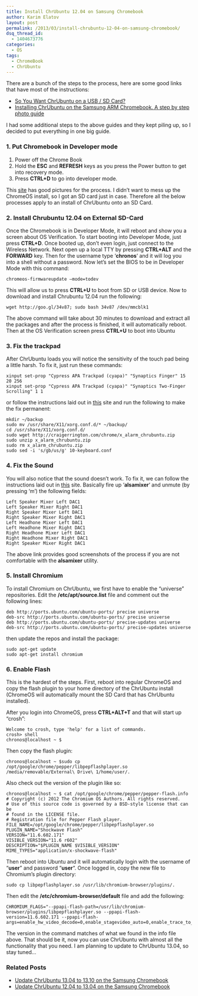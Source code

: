 ```yaml
---
title: Install ChrUbuntu 12.04 on Samsung Chromebook
author: Karim Elatov
layout: post
permalink: /2013/03/install-chrubuntu-12-04-on-samsung-chromebook/
dsq_thread_id:
  - 1404673776
categories:
  - OS
tags:
  - ChromeBook
  - ChrUbuntu
---
```

There are a bunch of the steps to the process, here are some good links that have most of the instructions:

*   <a href="http://chromeos-cr48.blogspot.com/2012/12/so-you-want-chrubuntu-on-external-drive.html" onclick="javascript:_gaq.push(['_trackEvent','outbound-article','http://chromeos-cr48.blogspot.com/2012/12/so-you-want-chrubuntu-on-external-drive.html']);">So You Want ChrUbuntu on a USB / SD Card?</a>
*   <a href="http://www.amirkurtovic.com/blog/installing-chrubuntu-on-the-samsung-arm-chromebook-a-step-by-step-photo-guide/" onclick="javascript:_gaq.push(['_trackEvent','outbound-article','http://www.amirkurtovic.com/blog/installing-chrubuntu-on-the-samsung-arm-chromebook-a-step-by-step-photo-guide/']);">Installing ChrUbuntu on the Samsung ARM Chromebook. A step by step photo guide</a>

I had some additional steps to the above guides and they kept piling up, so I decided to put everything in one big guide.

### 1. Put Chromebook in Developer mode

1.  Power off the Chrome Book
2.  Hold the **ESC** and **REFRESH** keys as you press the Power button to get into recovery mode.
3.  Press **CTRL+D** to go into developer mode.

This <a href="http://www.amirkurtovic.com/blog/installing-chrubuntu-on-the-samsung-arm-chromebook-a-step-by-step-photo-guide/" onclick="javascript:_gaq.push(['_trackEvent','outbound-article','http://www.amirkurtovic.com/blog/installing-chrubuntu-on-the-samsung-arm-chromebook-a-step-by-step-photo-guide/']);">site</a> has good pictures for the process. I didn&#8217;t want to mess up the ChromeOS install, so I got an SD card just in case. Therefore all the below processes apply to an install of ChrUbuntu onto an SD Card.

### 2. Install Chrubuntu 12.04 on External SD-Card

Once the Chromebook is in Developer Mode, it will reboot and show you a screen about OS Verification. To start booting into Developer Mode, just press **CTRL+D**. Once booted up, don&#8217;t even login, just connect to the Wireless Network. Next open up a local TTY by pressing **CTRL+ALT** and the **FORWARD** key. Then for the username type &#8216;**chronos**&#8216; and it will log you into a shell without a password. Now let&#8217;s set the BIOS to be in Developer Mode with this command:

    chromeos-firmwareupdate –mode=todev
    

This will allow us to press **CTRL+U** to boot from SD or USB device. Now to download and install Chrubuntu 12.04 run the following:

    wget http://goo.gl/34v87; sudo bash 34v87 /dev/mmcblk1
    

The above command will take about 30 minutes to download and extract all the packages and after the process is finished, it will automatically reboot. Then at the OS Verification screen press **CTRL+U** to boot into Ubuntu

### 3. Fix the trackpad

After ChrUbuntu loads you will notice the sensitivity of the touch pad being a little harsh. To fix it, just run these commands:

    xinput set-prop "Cypress APA Trackpad (cyapa)" "Synaptics Finger" 15 20 256
    xinput set-prop "Cypress APA Trackpad (cyapa)" "Synaptics Two-Finger Scrolling" 1 1
    

or follow the instructions laid out in <a href="https://github.com/jbdatko/chrubuntu_trackpad" onclick="javascript:_gaq.push(['_trackEvent','outbound-article','http://github.com/jbdatko/chrubuntu_trackpad']);">this</a> site and run the following to make the fix permanent:

    mkdir ~/backup
    sudo mv /usr/share/X11/xorg.conf.d/* ~/backup/
    cd /usr/share/X11/xorg.conf.d/
    sudo wget http://craigerrington.com/chrome/x_alarm_chrubuntu.zip
    sudo unzip x_alarm_chrubuntu.zip
    sudo rm x_alarm_chrubuntu.zip
    sudo sed -i 's/gb/us/g' 10-keyboard.conf
    

### 4. Fix the Sound

You will also notice that the sound doesn&#8217;t work. To fix it, we can follow the instructions laid out in <a href="http://archive.rebeccablacktech.com/g/thread/30436935" onclick="javascript:_gaq.push(['_trackEvent','outbound-article','http://archive.rebeccablacktech.com/g/thread/30436935']);">this</a> site. Basically fire up &#8216;**alsamixer**&#8216; and unmute (by pressing &#8216;m&#8217;) the following fields:

    Left Speaker Mixer Left DAC1
    Left Speaker Mixer Right DAC1
    Right Speaker Mixer Left DAC1
    Right Speaker Mixer Right DAC1
    Left Headhone Mixer Left DAC1
    Left Headhone Mixer Right DAC1
    Right Headhone Mixer Left DAC1
    Right Headhone Mixer Right DAC1
    Right Speaker Mixer Right DAC1
    

The above link provides good screenshots of the process if you are not comfortable with the **alsamixer** utility.

### 5. Install Chromium

To install Chromium on ChrUbuntu, we first have to enable the &#8220;universe&#8221; repositories. Edit the **/etc/apt/source.list** file and comment out the following lines:

    deb http://ports.ubuntu.com/ubuntu-ports/ precise universe
    deb-src http://ports.ubuntu.com/ubuntu-ports/ precise universe
    deb http://ports.ubuntu.com/ubuntu-ports/ precise-updates universe
    deb-src http://ports.ubuntu.com/ubuntu-ports/ precise-updates universe
    

then update the repos and install the package:

    sudo apt-get update
    sudo apt-get install chromium
    

### 6. Enable Flash

This is the hardest of the steps. First, reboot into regular ChromeOS and copy the flash plugin to your home directory of the ChrUbuntu install (ChromeOS will automatically mount the SD Card that has ChrUbuntu installed).

After you login into ChromeOS, press **CTRL+ALT+T** and that will start up &#8220;crosh&#8221;:

    Welcome to crosh, type 'help' for a list of commands.
    crosh> shell
    chronos@localhost ~ $
    

Then copy the flash plugin:

    chronos@localhost ~ $sudo cp /opt/google/chrome/pepper/libpepflashplayer.so /media/removable/External\ Drive\ 1/home/user/. 
    

Also check out the version of the plugin like so:

    chronos@localhost ~ $ cat /opt/google/chrome/pepper/pepper-flash.info
    # Copyright (c) 2012 The Chromium OS Authors. All rights reserved.
    # Use of this source code is governed by a BSD-style license that can be
    # found in the LICENSE file.
    # Registration file for Pepper Flash player.
    FILE_NAME=/opt/google/chrome/pepper/libpepflashplayer.so
    PLUGIN_NAME="Shockwave Flash"
    VERSION="11.6.602.171"
    VISIBLE_VERSION="11.6 r602"
    DESCRIPTION="$PLUGIN_NAME $VISIBLE_VERSION"
    MIME_TYPES="application/x-shockwave-flash"
    

Then reboot into Ubuntu and it will automatically login with the username of &#8220;**user**&#8221; and password &#8220;**user**&#8220;. Once logged in, copy the new file to Chromium&#8217;s plugin directory:

    sudo cp libpepflashplayer.so /usr/lib/chromium-browser/plugins/.
    

Then edit the **/etc/chromium-browser/default** file and add the following:

    CHROMIUM_FLAGS="--ppapi-flash-path=/usr/lib/chromium-browser/plugins/libpepflashplayer.so --ppapi-flash-version=11.6.602.171 --ppapi-flash-args=enable_hw_video_decode=0,enable_stagevideo_auto=0,enable_trace_to_console=0"
    

The version in the command matches of what we found in the info file above. That should be it, now you can use ChrUbuntu with almost all the functionality that you need. I am planning to update to ChrUbuntu 13.04, so stay tuned&#8230;

<div class="SPOSTARBUST-Related-Posts">
  <H3>
    Related Posts
  </H3>
  
  <ul class="entry-meta">
    <li class="SPOSTARBUST-Related-Post">
      <a title="Update ChrUbuntu 13.04 to 13.10 on the Samsung Chromebook" href="http://virtuallyhyper.com/2013/11/update-chrubuntu-13-04-13-10-samsung-chromebook/" onclick="javascript:_gaq.push(['_trackEvent','outbound-article','http://virtuallyhyper.com/2013/11/update-chrubuntu-13-04-13-10-samsung-chromebook/']);" rel="bookmark">Update ChrUbuntu 13.04 to 13.10 on the Samsung Chromebook</a>
    </li>
    <li class="SPOSTARBUST-Related-Post">
      <a title="Update ChrUbuntu 12.04 to 13.04 on the Samsung Chromebook" href="http://virtuallyhyper.com/2013/03/update-chrubuntu-12-04-to-13-04-on-the-samsung-chromebook/" onclick="javascript:_gaq.push(['_trackEvent','outbound-article','http://virtuallyhyper.com/2013/03/update-chrubuntu-12-04-to-13-04-on-the-samsung-chromebook/']);" rel="bookmark">Update ChrUbuntu 12.04 to 13.04 on the Samsung Chromebook</a>
    </li>
  </ul>
</div>

<p class="wp-flattr-button">
  <a class="FlattrButton" style="display:none;" href="http://virtuallyhyper.com/2013/03/install-chrubuntu-12-04-on-samsung-chromebook/" title=" Install ChrUbuntu 12.04 on Samsung Chromebook" rev="flattr;uid:virtuallyhyper;language:en_GB;category:text;tags:ChromeBook,ChrUbuntu,blog;button:compact;">The update process is not as smooth as the install process which I blogged about here. Most of the instructions are laid at the following two sites: How to update...</a>
</p>